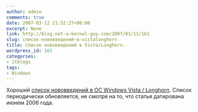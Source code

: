 ```yaml
---
author: admin
comments: true
date: 2007-03-12 21:52:27+00:00
excerpt: None
link: http://blog.not-a-kernel-guy.com/2007/03/12/161
slug: список-нововведений-в-vistalonghorn
title: Список нововведений в Vista/Longhorn.
wordpress_id: 161
categories:
- itblogs
tags:
- Windows
---
```


Хороший [список нововведений в ОС Windows Vista / Longhorn](http://relib.com/blogs/bazile/articles/whats_new_in_windows_vista.aspx). Список периодически обновляется, не смотря на то, что статья датирована июнем 2006 года.

